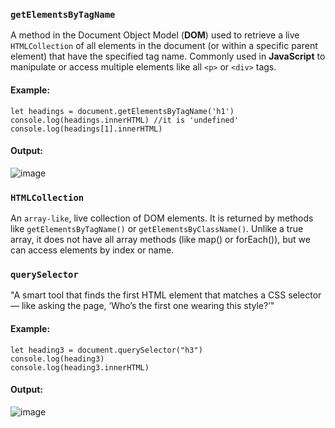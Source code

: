 ### `getElementsByTagName`
A method in the Document Object Model (**DOM**) used to retrieve a live `HTMLCollection` of all elements in the document (or within a specific parent element) that have the specified tag name. Commonly used in **JavaScript** to manipulate or access multiple elements like all `<p>` or `<div>` tags.
#### Example:
```
let headings = document.getElementsByTagName('h1')
console.log(headings.innerHTML) //it is 'undefined'
console.log(headings[1].innerHTML)
```
#### Output:
![image](https://github.com/user-attachments/assets/fa32ef65-7926-40e7-ac20-d29416bcd6b3)

### `HTMLCollection`
An `array-like`, live collection of DOM elements. It is returned by methods like `getElementsByTagName()` or `getElementsByClassName()`. Unlike a true array, it does not have all array methods (like map() or forEach()), but we can access elements by index or name.

### `querySelector`
"A smart tool that finds the first HTML element that matches a CSS selector — like asking the page, ‘Who’s the first one wearing this style?’"
#### Example:
```
let heading3 = document.querySelector("h3")
console.log(heading3)
console.log(heading3.innerHTML)
```
#### Output:
![image](https://github.com/user-attachments/assets/72a13d83-16fd-4b36-bcf6-9c0dfc43a97b)
